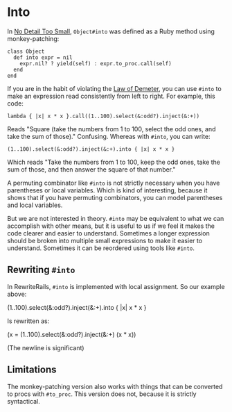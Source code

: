 Into
===

In [No Detail Too Small](http://weblog.raganwald.com/2008/01/no-detail-too-small.html), `Object#into` was defined as a Ruby method using monkey-patching:

    class Object
      def into expr = nil
        expr.nil? ? yield(self) : expr.to_proc.call(self)
      end
    end

If you are in the habit of violating the [Law of Demeter](http://en.wikipedia.org/wiki/Law_of_Demeter), you can use `#into` to make an expression read consistently from left to right. For example, this code:

	lambda { |x| x * x }.call((1..100).select(&:odd?).inject(&:+))
	
Reads "Square (take the numbers from 1 to 100, select the odd ones, and take the sum of those)." Confusing. Whereas with `#into`, you can write:

	(1..100).select(&:odd?).inject(&:+).into { |x| x * x }

Which reads "Take the numbers from 1 to 100, keep the odd ones, take the sum of those, and then answer the square of that number."

A permuting combinator like `#into` is not strictly necessary when you have parentheses or local variables. Which is kind of interesting, because it shows that if you have permuting combinators, you can model parentheses and local variables.

But we are not interested in theory. `#into` may be equivalent to what we can accomplish with other means, but it is useful to us if we feel it makes the code clearer and easier to understand. Sometimes a longer expression should be broken into multiple small expressions to make it easier to understand. Sometimes it can be reordered using tools like `#into`.

Rewriting `#into`
---

In RewriteRails, `#into` is implemented with local assignment. So our example above:

  (1..100).select(&:odd?).inject(&:+).into { |x| x * x }
  
Is rewritten as:

  (x = (1..100).select(&:odd?).inject(&:+)
    (x * x))

(The newline is significant)

Limitations
---

The monkey-patching version also works with things that can be converted to procs with `#to_proc`. This version does not, because it is strictly syntactical.